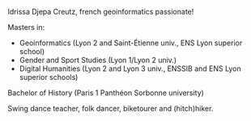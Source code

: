 Idrissa Djepa Creutz, french geoinformatics passionate!

Masters in:
* Geoinformatics (Lyon 2 and Saint-Étienne univ., ENS Lyon superior school)
* Gender and Sport Studies (Lyon 1/Lyon 2 univ.)
* Digital Humanities (Lyon 2 and Lyon 3 univ., ENSSIB and ENS Lyon superior schools)

Bachelor of History (Paris 1 Panthéon Sorbonne university)

Swing dance teacher, folk dancer, biketourer and (hitch)hiker.
